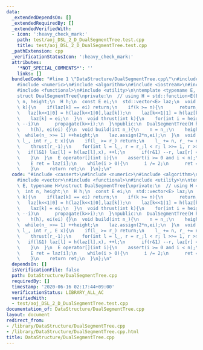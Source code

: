 ```yaml
---
data:
  _extendedDependsOn: []
  _extendedRequiredBy: []
  _extendedVerifiedWith:
  - icon: ':heavy_check_mark:'
    path: test/aoj_DSL_2_D_DualSegmentTree.test.cpp
    title: test/aoj_DSL_2_D_DualSegmentTree.test.cpp
  _pathExtension: cpp
  _verificationStatusIcon: ':heavy_check_mark:'
  attributes:
    '*NOT_SPECIAL_COMMENTS*': ''
    links: []
  bundledCode: "#line 1 \"DataStructure/DualSegmentTree.cpp\"\n#include <cassert>\n\
    #include <numeric>\n#include <algorithm>\n#include <iostream>\n#include <vector>\n\
    #include <functional>\n#include <utility>\n\ntemplate <typename E, typename H>\n\
    struct DualSegmentTree{\nprivate:\n  // using H = std::function<E(E,E)>;\n  int\
    \ n, height;\n  H h;\n  const E ei;\n  std::vector<E> laz;\n  void propagate(int\
    \ k){\n    if(laz[k] == ei) return;\n    if(k >= n){\n      return;\n    }\n \
    \   laz[k<<1|0] = h(laz[k<<1|0],laz[k]);\n    laz[k<<1|1] = h(laz[k<<1|1],laz[k]);\n\
    \    laz[k] = ei;\n  }\n  void thrust(int k){\n    for(int i = height; i >= 0;\
    \ --i)\n      propagate(k>>i);\n  }\npublic:\n  DualSegmentTree(H h, E ei) :\n\
    \    h(h), ei(ei) {}\n  void build(int n_){\n    n = n_;\n    height = 2;\n  \
    \  while(n_ >>= 1) ++height;\n    laz.assign(2*n,ei);\n  }\n  void update(int\
    \ l_, int r_, E x){\n    if(l_ >= r_) return;\n    l_ += n, r_ += n;\n    thrust(l_);\n\
    \    thrust(r_-1);\n    for(int l = l_, r = r_;l < r; l >>= 1, r >>= 1){\n   \
    \   if(l&1) laz[l] = h(laz[l],x), ++l;\n      if(r&1) --r, laz[r] = h(laz[r],x);\n\
    \    }\n  }\n  E operator[](int i){\n    assert(i >= 0 and i < n);\n    i += n;\n\
    \    E ret = laz[i];\n    while(i > 0){\n      i /= 2;\n      ret = h(ret,laz[i]);\n\
    \    }\n    return ret;\n  }\n};\n"
  code: "#include <cassert>\n#include <numeric>\n#include <algorithm>\n#include <iostream>\n\
    #include <vector>\n#include <functional>\n#include <utility>\n\ntemplate <typename\
    \ E, typename H>\nstruct DualSegmentTree{\nprivate:\n  // using H = std::function<E(E,E)>;\n\
    \  int n, height;\n  H h;\n  const E ei;\n  std::vector<E> laz;\n  void propagate(int\
    \ k){\n    if(laz[k] == ei) return;\n    if(k >= n){\n      return;\n    }\n \
    \   laz[k<<1|0] = h(laz[k<<1|0],laz[k]);\n    laz[k<<1|1] = h(laz[k<<1|1],laz[k]);\n\
    \    laz[k] = ei;\n  }\n  void thrust(int k){\n    for(int i = height; i >= 0;\
    \ --i)\n      propagate(k>>i);\n  }\npublic:\n  DualSegmentTree(H h, E ei) :\n\
    \    h(h), ei(ei) {}\n  void build(int n_){\n    n = n_;\n    height = 2;\n  \
    \  while(n_ >>= 1) ++height;\n    laz.assign(2*n,ei);\n  }\n  void update(int\
    \ l_, int r_, E x){\n    if(l_ >= r_) return;\n    l_ += n, r_ += n;\n    thrust(l_);\n\
    \    thrust(r_-1);\n    for(int l = l_, r = r_;l < r; l >>= 1, r >>= 1){\n   \
    \   if(l&1) laz[l] = h(laz[l],x), ++l;\n      if(r&1) --r, laz[r] = h(laz[r],x);\n\
    \    }\n  }\n  E operator[](int i){\n    assert(i >= 0 and i < n);\n    i += n;\n\
    \    E ret = laz[i];\n    while(i > 0){\n      i /= 2;\n      ret = h(ret,laz[i]);\n\
    \    }\n    return ret;\n  }\n};\n"
  dependsOn: []
  isVerificationFile: false
  path: DataStructure/DualSegmentTree.cpp
  requiredBy: []
  timestamp: '2020-06-16 02:17:44+09:00'
  verificationStatus: LIBRARY_ALL_AC
  verifiedWith:
  - test/aoj_DSL_2_D_DualSegmentTree.test.cpp
documentation_of: DataStructure/DualSegmentTree.cpp
layout: document
redirect_from:
- /library/DataStructure/DualSegmentTree.cpp
- /library/DataStructure/DualSegmentTree.cpp.html
title: DataStructure/DualSegmentTree.cpp
---
```

